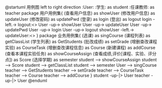 @startuml 用例图
left to right direction
:User: 
:学生: as student
:任课教师: as teacher
package 用户用例集{
    (查看用户信息) as showUser
    (修改用户信息) as updateUser
    (修改密码) as updatePwd
    (登录) as login
    (登出) as logout
    login -left.-> logout:<<extend>>
    User -up-> showUser
    User -up-> updateUser
    User -up-> updatePwd
    User -up-> login
    User -up-> logout
    showUser -left.-> updateUser:<<extend>>
}
package 业务用例集{
    (选课) as singCourse
    (课程列表) as getClassList
    (学生列表) as GetStudents
    (批改成绩) as setGrade
    (增删查改课程实验) as CourseTask
    (增删查改课程信息) as Course
    (新建课程) as addCourse
    (查看本课程实验任务) as showCourseAssign
    (查看成绩,评价[课程、实验、评分点]) as Score
    (选择学期) as semester
    student --> showCourseAssign
    student --> Score
    student --> getClassList
    student --> semester
    User --> singCourse
    teacher --> GetStudents
    teacher --> setGrade
    teacher --> CourseTask
    teacher --> Course
    teacher --> addCourse
}
student -up-|> User
teacher -up-|> User
@enduml
